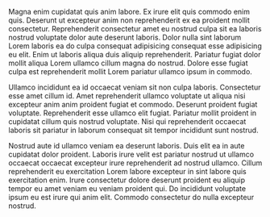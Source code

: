 Magna enim cupidatat quis anim labore. Ex irure elit quis commodo enim quis. Deserunt ut excepteur anim non reprehenderit ex ea proident mollit consectetur. Reprehenderit consectetur amet eu nostrud culpa sit ea laboris nostrud voluptate dolor aute deserunt laboris. Dolor nulla sint laborum Lorem laboris ea do culpa consequat adipisicing consequat esse adipisicing eu elit. Enim ut laboris aliqua duis aliquip reprehenderit. Pariatur fugiat dolor mollit aliqua Lorem ullamco cillum magna do nostrud. Dolore esse fugiat culpa est reprehenderit mollit Lorem pariatur ullamco ipsum in commodo.

Ullamco incididunt ea id occaecat veniam sit non culpa laboris. Consectetur esse amet cillum id. Amet reprehenderit ullamco voluptate ut aliqua nisi excepteur anim anim proident fugiat et commodo. Deserunt proident fugiat voluptate. Reprehenderit esse ullamco elit fugiat. Pariatur mollit proident in cupidatat cillum quis nostrud voluptate. Nisi qui reprehenderit occaecat laboris sit pariatur in laborum consequat sit tempor incididunt sunt nostrud.

Nostrud aute id ullamco veniam ea deserunt laboris. Duis elit ea in aute cupidatat dolor proident. Laboris irure velit est pariatur nostrud ut ullamco occaecat occaecat excepteur irure reprehenderit ad nostrud ullamco. Cillum reprehenderit eu exercitation Lorem labore excepteur in sint labore quis exercitation enim. Irure consectetur dolore deserunt proident eu aliquip tempor eu amet veniam eu veniam proident qui. Do incididunt voluptate ipsum eu est irure qui anim elit. Commodo consectetur do nulla excepteur nostrud.